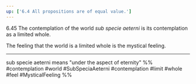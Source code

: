 ```yaml
---
up: ['6.4 All propositions are of equal value.']
---
```

6.45 The contemplation of the world _sub specie aeterni_ is its contemplation as a limited whole.

The feeling that the world is a limited whole is the mystical feeling.
___
sub specie aeterni means "under the aspect of eternity"
%%
#contemplation #world #SubSpeciaAeterni #contemplation #limit #whole #feel #MysticalFeeling %%
